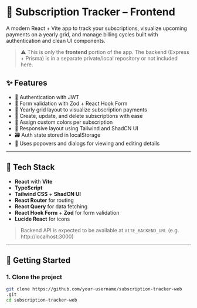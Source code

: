 # 🧾 Subscription Tracker – Frontend

A modern React + Vite app to track your subscriptions, visualize upcoming payments on a yearly grid, and manage billing cycles built with authentication and clean UI components.

> ⚠️ This is only the **frontend** portion of the app. The backend (Express + Prisma) is in a separate private/local repository or not included here.

## ✨ Features

- 🔐 Authentication with JWT
- 🧠 Form validation with Zod + React Hook Form
- 📅 Yearly grid layout to visualize subscription payments
- 🔁 Create, update, and delete subscriptions with ease
- 🎨 Assign custom colors per subscription
- 🧭 Responsive layout using Tailwind and ShadCN UI
- 🗃️ Auth state stored in localStorage
- 🧰 Uses popovers and dialogs for viewing and editing details

---

## 🧪 Tech Stack

- **React** with **Vite**
- **TypeScript**
- **Tailwind CSS** + **ShadCN UI**
- **React Router** for routing
- **React Query** for data fetching
- **React Hook Form** + **Zod** for form validation
- **Lucide React** for icons

> Backend API is expected to be available at `VITE_BACKEND_URL` (e.g. http://localhost:3000)

---

## 🚀 Getting Started

### 1. Clone the project

```bash
git clone https://github.com/your-username/subscription-tracker-web
.git
cd subscription-tracker-web

```
